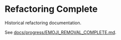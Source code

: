 ﻿# Refactoring Complete

Historical refactoring documentation.

See [docs/progress/EMOJI_REMOVAL_COMPLETE.md](../progress/EMOJI_REMOVAL_COMPLETE.md).
